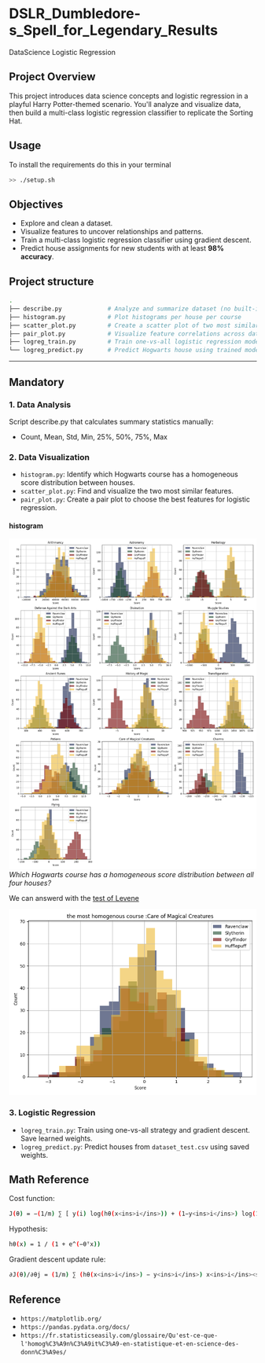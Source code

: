 # DSLR_Dumbledore-s_Spell_for_Legendary_Results
DataScience Logistic Regression

## Project Overview
This project introduces data science concepts and logistic regression in a playful Harry Potter-themed scenario. You'll analyze and visualize data, then build a multi-class logistic regression classifier to replicate the Sorting Hat.

## Usage

To install the requirements do this in your terminal
```bash
>> ./setup.sh
```

##  Objectives

- Explore and clean a dataset.
- Visualize features to uncover relationships and patterns.
- Train a multi-class logistic regression classifier using gradient descent.
- Predict house assignments for new students with at least **98% accuracy**.

## Project structure

```bash
.
├── describe.py             # Analyze and summarize dataset (no built-in functions)
├── histogram.py            # Plot histograms per house per course
├── scatter_plot.py         # Create a scatter plot of two most similar features
├── pair_plot.py            # Visualize feature correlations across dataset
├── logreg_train.py         # Train one-vs-all logistic regression model
└── logreg_predict.py       # Predict Hogwarts house using trained model
```
---

## Mandatory

### 1. Data Analysis

Script describe.py that calculates summary statistics manually:
- Count, Mean, Std, Min, 25%, 50%, 75%, Max

### 2. Data Visualization

- ``histogram.py``: Identify which Hogwarts course has a homogeneous score distribution between houses.
- ``scatter_plot.py``: Find and visualize the two most similar features.
- ``pair_plot.py``: Create a pair plot to choose the best features for logistic regression.

#### histogram
![Alt text](histo_all_course.png)
_Which Hogwarts course has a homogeneous score distribution between all four houses?_

We can answerd with the [test of Levene](https://en.wikipedia.org/wiki/Levene%27s_test)

![Alt text](homogenous_course.png)

### 3. Logistic Regression
- ``logreg_train.py``: Train using one-vs-all strategy and gradient descent. Save learned weights.
- ``logreg_predict.py``: Predict houses from ``dataset_test.csv`` using saved weights.

## Math Reference
Cost function:

```bash
J(θ) = −(1/m) ∑ [ y(i) log(hθ(x<ins>i</ins>)) + (1−y<ins>i</ins>) log(1−hθ(x<ins>i</ins>))]
```

Hypothesis:

```bash
hθ(x) = 1 / (1 + e^(−θᵀx))
```

Gradient descent update rule:

```bash
∂J(θ)/∂θj = (1/m) ∑ (hθ(x<ins>i</ins>) − y<ins>i</ins>) x<ins>i</ins><sup>j</sup>
```



## Reference

- `https://matplotlib.org/`
- `https://pandas.pydata.org/docs/`
- `https://fr.statisticseasily.com/glossaire/Qu'est-ce-que-l'homog%C3%A9n%C3%A9it%C3%A9-en-statistique-et-en-science-des-donn%C3%A9es/`